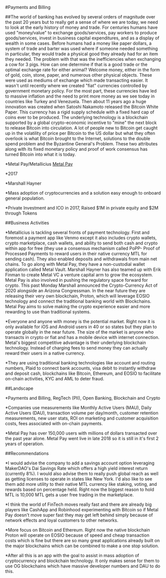 #Payments and Billing

##The world of banking has evolved by several orders of magnitude over the past 20 years but to really get a sense of where we are today, we need to look at the early history of money and trade. For centuries humans have used "money/value" to exchange goods/services, pay workers to produce goods/services, invest in business capital expenditures, and as a display of wealth in some cases. Before humans had a money like paper dollars, a system of trade and barter was used where if someone needed something in particular, they would trade a physical good they already had for an item they needed. The problem with that was the inefficiencies when exchanging a cow for 3 pigs. How can one determine if that is a good trade or the optimal exchange rate for either animal? Welcome money, either in the form of gold, coin, stone, paper, and numerous other physical objects. These were used as mediums of exchange which made transacting easier. It wasn't until recently where we created "fiat" currencies controlled by government monetary policy. For the most part, these currencies have led to massive inflation and the need to print more money as we see today in countries like Turkey and Venezuela. Then about 11 years ago a huge innovation was created when Satoshi Nakamoto released the Bitcoin White Paper. This currency has a rigid supply schedule with a fixed hard cap of coins ever to be produced. The underlying technology is a blockchain supported by a global crypto-economic incentive to "mine" the next block to release Bitcoin into circulation. A lot of people new to Bitcoin get caught up in the volatility of price per Bitcoin to the US dollar but what they often overlook is what Bitcoin brought to the Internet, solutions to the double spend problem and the Byzantine General's Problem. These two attributes along with its fixed monetary policy and proof of work consensus has turned Bitcoin into what it is today. 

*Metal Pay/Metallicius [Metal Pay](https://www.metalpay.com)

*2017

*Marshall Hayner 

*Mass adoption of cryptocurrencies and a solution easy enough to onboard general population.

*Private Investment and ICO in 2017, Raised $1M in private equity and $2M through Tokens


##Business Activities

*Metallicius is tackling several fronts of payment technology. First and foremost a payment app like Venmo except it also includes crypto wallets, crypto marketplace, cash wallets, and ability to send both cash and crypto within app for free (they use a consensus mechanism called PoPP- Proof of Processed Payments to reward users in their native currency MTL for sending cash). They also enabled deposits and withdrawals from main net chains. To go along with Metal Pay, they have a non-custodial wallet application called Metal Vault. Marshall Hayner has also teamed up with Erik Finman to create Metal VC a venture capital arm to grow the ecosystem. Metal Pay is also involved in pushing the regulatory space forward for crypto. This past Monday Marshall announced the Crypto-Currency Act of 2020 alongside an Arizona Congressman.  In the near future they are releasing their very own blockchain, Proton, which will leverage EOSIO technology and connect the traditional banking world with Blockchains. Metal Pay aims to solve making the crypto experience easier and more rewarding to use than traditional systems.

*Everyone and anyone with money is the potential market. Right now it is only available for iOS and Android users in 40 or so states but they plan to operate globally in the near future. The size of the market is anyone who transacts in crypto or fiat and has a mobile device with internet connection. Metal's biggest competitive advantage is their underlying blockchain technology. Instead of charging fees to send money they can actually reward their users in a native currency. 

*They are using traditional banking technologies like account and routing numbers, Plaid to connect bank accounts, visa debit to instantly withdraw and deposit cash, blockchains like Bitcoin, Ethereum, and EOSIO to facilitate on-chain activities, KYC and AML to deter fraud.

##Landscape

*Payments and Billing, RegTech (PII), Open Banking, Blockchain and Crypto

*Companies use measurements like Monthly Active Users (MAU), Daily Active Users (DAU), transaction volume per day/month, customer retention measurements, new user stats, ROI on marketing and customer acquisition costs, fees associated with on-chain payments.

*Metal Pay has over 150,000 users with millions of dollars transacted over the past year alone. Metal Pay went live in late 2018 so it is still in it's first 2 years of operation.

##Recommendations

*I would advise the company to add a savings account option leveraging MakerDAO's Dai Savings Rate which offers a high yield interest return (currently 8%). I would also advise them to really push global reach as well as getting licenses to operate in states like New York. I'd also like to see them add more utility to their native MTL currency like staking, voting, and rewards based on percentage held. Right now the biggest reason to hold MTL is 10,000 MTL gets a user free trading in the marketplace. 

*I think the world of FinTech moves really fast and there are already big players like CashApp and Robinhood experimenting with Bitcoin so if Metal Pay doesn't move super fast they may get left behind simply because of network effects and loyal customers to other networks.

*More focus on Bitcoin and Ethereum. Right now the native blockchain Proton will operate on EOSIO because of speed and cheap transaction costs which is fine but there are so many great applications already built on the major blockchains which can be combined to make a one stop solution. 

*After all this is an app with the goal to assist in mass adoption of cryptocurrency and blockchain technology. It only makes sense for them to use OG blockchains which have massive developer numbers and DAU to do this.